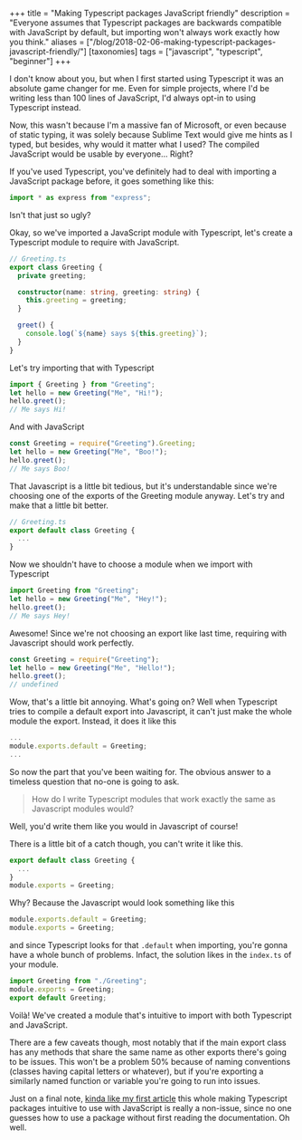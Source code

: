 +++
title = "Making Typescript packages JavaScript friendly"
description = "Everyone assumes that Typescript packages are backwards compatible with JavaScript by default, but importing won't always work exactly how you think."
aliases = ["/blog/2018-02-06-making-typescript-packages-javascript-friendly/"]
[taxonomies]
tags = ["javascript", "typescript", "beginner"]
+++

I don't know about you, but when I first started using Typescript it was an absolute game changer for me. Even for simple projects, where I'd be writing less than 100 lines of JavaScript, I'd always opt-in to using Typescript instead.

Now, this wasn't because I'm a massive fan of Microsoft, or even because of static typing, it was solely because Sublime Text would give me hints as I typed, but besides, why would it matter what I used? The compiled JavaScript would be usable by everyone... Right?

If you've used Typescript, you've definitely had to deal with importing a JavaScript package before, it goes something like this:

```typescript
import * as express from "express";
```

Isn't that just so ugly?

Okay, so we've imported a JavaScript module with Typescript, let's create a Typescript module to require with JavaScript.

```typescript
// Greeting.ts
export class Greeting {
  private greeting;

  constructor(name: string, greeting: string) {
    this.greeting = greeting;
  }

  greet() {
    console.log(`${name} says ${this.greeting}`);
  }
}
```

Let's try importing that with Typescript

```typescript
import { Greeting } from "Greeting";
let hello = new Greeting("Me", "Hi!");
hello.greet();
// Me says Hi!
```

And with JavaScript

```javascript
const Greeting = require("Greeting").Greeting;
let hello = new Greeting("Me", "Boo!");
hello.greet();
// Me says Boo!
```

That Javascript is a little bit tedious, but it's understandable since we're choosing one of the exports of the Greeting module anyway. Let's try and make that a little bit better.

```typescript
// Greeting.ts
export default class Greeting {
  ...
}
```

Now we shouldn't have to choose a module when we import with Typescript

```typescript
import Greeting from "Greeting";
let hello = new Greeting("Me", "Hey!");
hello.greet();
// Me says Hey!
```

Awesome! Since we're not choosing an export like last time, requiring with Javascript should work perfectly.

```javascript
const Greeting = require("Greeting");
let hello = new Greeting("Me", "Hello!");
hello.greet();
// undefined
```

Wow, that's a little bit annoying. What's going on? Well when Typescript tries to compile a default export into Javascript, it can't just make the whole module the export. Instead, it does it like this

```javascript
...
module.exports.default = Greeting;
...
```

So now the part that you've been waiting for. The obvious answer to a timeless question that no-one is going to ask.

> How do I write Typescript modules that work exactly the same as Javascript modules would?

Well, you'd write them like you would in Javascript of course!

There is a little bit of a catch though, you can't write it like this.

```typescript
export default class Greeting {
  ...
}
module.exports = Greeting;
```

Why? Because the Javascript would look something like this

```javascript
module.exports.default = Greeting;
module.exports = Greeting;
```

and since Typescript looks for that `.default` when importing, you're gonna have a whole bunch of problems. Infact, the solution likes in the `index.ts` of your module.

```typescript
import Greeting from "./Greeting";
module.exports = Greeting;
export default Greeting;
```

Voilà! We've created a module that's intuitive to import with both Typescript and JavaScript.

There are a few caveats though, most notably that if the main export class has any methods that share the same name as other exports there's going to be issues. This won't be a problem 50% because of naming conventions (classes having capital letters or whatever), but if you're exporting a similarly named function or variable you're going to run into issues.

Just on a final note, [kinda like my first article](/blog/2017-10-31-params-in-c-go-backwards) this whole making Typescript packages intuitive to use with JavaScript is really a non-issue, since no one guesses how to use a package without first reading the documentation. Oh well.
